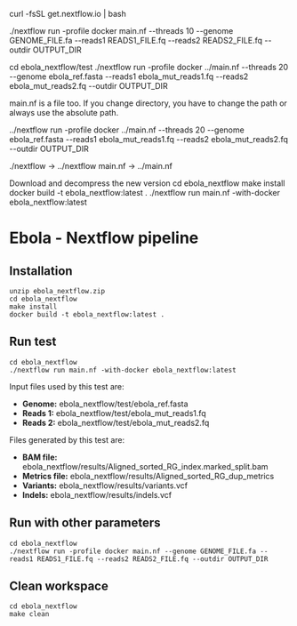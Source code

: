 curl -fsSL get.nextflow.io | bash

./nextflow run -profile docker main.nf --threads 10 --genome GENOME_FILE.fa --reads1 READS1_FILE.fq --reads2 READS2_FILE.fq --outdir OUTPUT_DIR




cd ebola_nextflow/test
./nextflow run -profile docker ../main.nf --threads 20 --genome ebola_ref.fasta --reads1 ebola_mut_reads1.fq --reads2 ebola_mut_reads2.fq --outdir OUTPUT_DIR

main.nf is a file too. If you change directory, you have to change the path or always use the absolute path.



../nextflow run -profile docker ../main.nf --threads 20 --genome ebola_ref.fasta --reads1 ebola_mut_reads1.fq --reads2 ebola_mut_reads2.fq --outdir OUTPUT_DIR

./nextflow -> ../nextflow
main.nf -> ../main.nf



Download and decompress the new version
cd ebola_nextflow
make install
docker build -t ebola_nextflow:latest .
./nextflow run main.nf -with-docker ebola_nextflow:latest
# Ebola - Nextflow pipeline
## Installation
```
unzip ebola_nextflow.zip
cd ebola_nextflow
make install
docker build -t ebola_nextflow:latest .
```
## Run test
```
cd ebola_nextflow
./nextflow run main.nf -with-docker ebola_nextflow:latest
```

Input files used by this test are:
- **Genome:** ebola_nextflow/test/ebola_ref.fasta
- **Reads 1:** ebola_nextflow/test/ebola_mut_reads1.fq
- **Reads 2:** ebola_nextflow/test/ebola_mut_reads2.fq

Files generated by this test are:
- **BAM file:** ebola_nextflow/results/Aligned_sorted_RG_index.marked_split.bam
- **Metrics file:** ebola_nextflow/results/Aligned_sorted_RG_dup_metrics
- **Variants:** ebola_nextflow/results/variants.vcf
- **Indels:** ebola_nextflow/results/indels.vcf

## Run with other parameters
```
cd ebola_nextflow
./nextflow run -profile docker main.nf --genome GENOME_FILE.fa --reads1 READS1_FILE.fq --reads2 READS2_FILE.fq --outdir OUTPUT_DIR
```

## Clean workspace
```
cd ebola_nextflow
make clean
```
